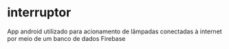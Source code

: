 # interruptor
App android utilizado para acionamento de lâmpadas conectadas à internet por meio de um banco de dados Firebase
